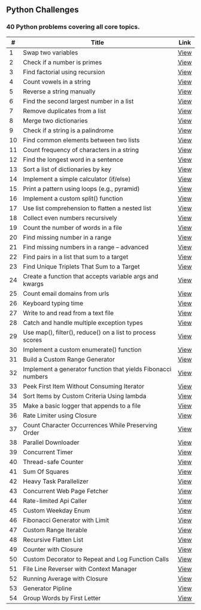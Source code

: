 ## Python Challenges

### 40 Python problems covering all core topics.

| # | Title | Link |
|---| ----- | ---- |
| 1 |  Swap two variables  |   [View](./40_problems_roadmap/1.swap_variables.py)   | 
| 2 |  Check if a number is primes  |   [View](./40_problems_roadmap/2.check_prime.py)   | 
| 3 |  Find factorial using recursion  |   [View](./40_problems_roadmap/3.calculate_factorial.py)   | 
| 4 |  Count vowels in a string  |   [View](./40_problems_roadmap/4.count_vowels.py)   | 
| 5 |  Reverse a string manually  |   [View](./40_problems_roadmap/5.reverse_string.py)   | 
| 6 |  Find the second largest number in a list  |   [View](./40_problems_roadmap/6.second_largest_number.py)   | 
| 7 |  Remove duplicates from a list  |   [View](./40_problems_roadmap/7.remove_duplicates_from_list.py)   | 
| 8 |  Merge two dictionaries  |   [View](./40_problems_roadmap/8.merge_two_dicts.py)   | 
| 9 |  Check if a string is a palindrome  |   [View](./40_problems_roadmap/9.is_palindrome.py)   | 
| 10 | Find common elements between two lists |   [View](./40_problems_roadmap/10.find_common_elements.py)   | 
| 11 | Count frequency of characters in a string |   [View](./40_problems_roadmap/11.count_char_frequency.py)   | 
| 12 | Find the longest word in a sentence  |   [View](./40_problems_roadmap/12.longest_word_in_sentence.py)   | 
| 13 | Sort a list of dictionaries by key  |   [View](./40_problems_roadmap/13.sort_dict_list_by_key.py)   | 
| 14 | Implement a simple calculator (if/else) |   [View](./40_problems_roadmap/14.simple_calculator.py)   | 
| 15 | Print a pattern using loops (e.g., pyramid) |   [View](./40_problems_roadmap/15.pyramid_pattern.py)   | 
| 16 | Implement a custom split() function |   [View](./40_problems_roadmap/16.custom_split.py)   | 
| 17 | Use list comprehension to flatten a nested list |   [View](./40_problems_roadmap/17.flatten_nested_list.py)   | 
| 18 | Collect even numbers recursively |   [View](./40_problems_roadmap/18.collect_even_numbers_recursively.py)   | 
| 19 | Count the number of words in a file  |   [View](./40_problems_roadmap/19.count_words_in_file.py)   | 
| 20 | Find missing number in a range  |   [View](./40_problems_roadmap/20.find_missing_number.py)   | 
| 21 | Find missing numbers in a range – advanced |   [View](./40_problems_roadmap/21.find_missing_numbers_advanced.py)   | 
| 22 | Find pairs in a list that sum to a target |   [View](./40_problems_roadmap/22.find_pairs_with_sum.py)   | 
| 23 | Find Unique Triplets That Sum to a Target |   [View](./40_problems_roadmap/23.find_triples_with_sum.py)   | 
| 24 | Create a function that accepts variable args and kwargs |   [View](./40_problems_roadmap/24.variable_args_kwargs.py)   | 
| 25 | Count email domains from urls |   [View](./40_problems_roadmap/25.count_email_domains_from_urls.py)   | 
| 26 | Keyboard typing time |   [View](./40_problems_roadmap/26.keyboard_typing_time.py)   | 
| 27 | Write to and read from a text file |   [View](./40_problems_roadmap/27.pythagorean_triplet_count.py)   | 
| 28 | Catch and handle multiple exception types |   [View](./40_problems_roadmap/28.multiple_exceptions_handler.py)   | 
| 29 | Use map(), filter(), reduce() on a list to process scores |   [View](./40_problems_roadmap/29.process_scores.py)   | 
| 30 | Implement a custom enumerate() function |   [View](./40_problems_roadmap/30.custom_enumerate.py)   | 
| 31 | Build a Custom Range Generator |   [View](./40_problems_roadmap/31.custom_range_generator.py)   | 
| 32 | Implement a generator function that yields Fibonacci numbers |   [View](./40_problems_roadmap/32.fibonacci_generator.py)   | 
| 33 | Peek First Item Without Consuming Iterator |   [View](./40_problems_roadmap/33.peek_first_item.py)   | 
| 34 | Sort Items by Custom Criteria Using lambda |   [View](./40_problems_roadmap/34.sort_with_lambda.py)   | 
| 35 | Make a basic logger that appends to a file |   [View](./40_problems_roadmap/35.basic_logger.py)   | 
| 36 | Rate Limiter using Closure |   [View](./40_problems_roadmap/36.rate_limiter_closure.py)   | 
| 37 | Count Character Occurrences While Preserving Order |   [View](./40_problems_roadmap/37.run_length_encoding.py)   | 
| 38 | Parallel Downloader |   [View](./40_problems_roadmap/38.parallel_downloader.py)   | 
| 39 | Concurrent Timer |   [View](./40_problems_roadmap/39.concurrent_timer.py)   | 
| 40 | Thread-safe Counter |   [View](./40_problems_roadmap/40.thread_safe_counter.py)   | 
| 41 | Sum Of Squares |   [View](./40_problems_roadmap/41.sum_of_squares.py)   | 
| 42 | Heavy Task Parallelizer |   [View](./40_problems_roadmap/42.heavy_task_parallelizer.py)   | 
| 43 | Concurrent Web Page Fetcher |   [View](./40_problems_roadmap/43.concurrent_web_page_fetcher.py)   | 
| 44 | Rate-limited Api Caller |   [View](./40_problems_roadmap/44.rate-limited_api_caller.py)   | 
| 45 | Custom Weekday Enum |   [View](./40_problems_roadmap/45.custom_weekday_enum.py)   | 
| 46 | Fibonacci Generator with Limit |   [View](./40_problems_roadmap/46.fibonacci_generator_with_limit.py)   | 
| 47 | Custom Range Iterable |   [View](./40_problems_roadmap/47.custom_range_iterable.py)   | 
| 48 | Recursive Flatten List |   [View](./40_problems_roadmap/48.recursive_flatten_list.py)   | 
| 49 | Counter with Closure |   [View](./40_problems_roadmap/49.counter_with_closure.py)   | 
| 50 | Custom Decorator to Repeat and Log Function Calls |   [View](./40_problems_roadmap/50.custom_decorator_to_repeat_and_log_function_calls.py)   | 
| 51 | File Line Reverser with Context Manager |   [View](./40_problems_roadmap/51.file_line_reverse.py)   | 
| 52 | Running Average with Closure |   [View](./40_problems_roadmap/52.running_avg_with_closure.py)   | 
| 53 | Generator Pipline |   [View](./40_problems_roadmap/53.generator_pipline.py)   | 
| 54 | Group Words by First Letter |   [View](./40_problems_roadmap/54.group_words_by_first_letter.py)   | 